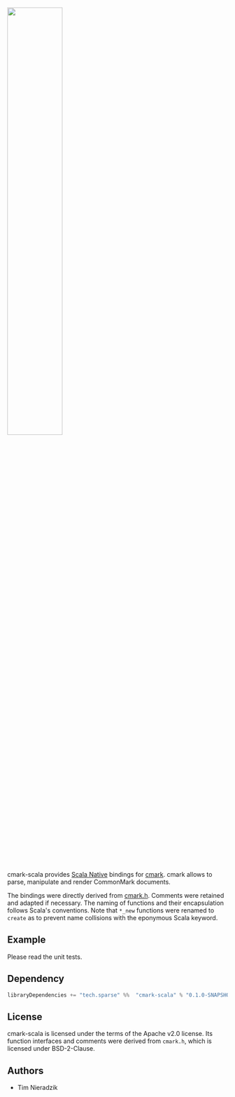 # <img src="http://sparse.tech/icons/cmark.svg" width="50%">
cmark-scala provides [Scala Native](http://www.scala-native.org/) bindings for [cmark](https://github.com/jgm/cmark). cmark allows to parse, manipulate and render CommonMark documents.

The bindings were directly derived from [cmark.h](https://github.com/jgm/cmark/blob/master/src/cmark.h). Comments were retained and adapted if necessary. The naming of functions and their encapsulation follows Scala's conventions. Note that `*_new` functions were renamed to `create` as to prevent name collisions with the eponymous Scala keyword.

## Example
Please read the unit tests.

## Dependency
```scala
libraryDependencies += "tech.sparse" %%  "cmark-scala" % "0.1.0-SNAPSHOT"
```

## License
cmark-scala is licensed under the terms of the Apache v2.0 license. Its function interfaces and comments were derived from `cmark.h`, which is licensed under BSD-2-Clause.

## Authors
* Tim Nieradzik
